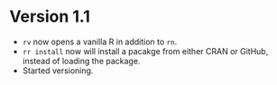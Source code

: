 # Version 1.1

* `rv` now opens a vanilla R in addition to `rn`.
* `rr install` now will install a pacakge from either CRAN or GitHub, instead of loading the package.
* Started versioning.
